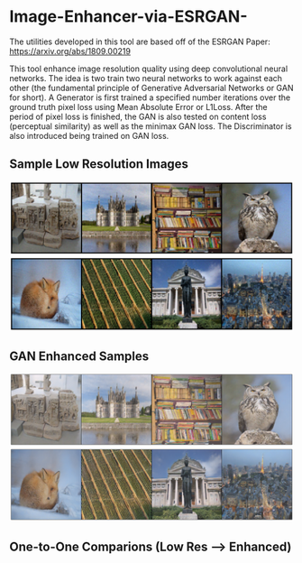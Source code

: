 # Image-Enhancer-via-ESRGAN-
The utilities developed in this tool are based off of the ESRGAN Paper: https://arxiv.org/abs/1809.00219

This tool enhance image resolution quality using deep convolutional neural networks. The idea is two train two neural networks to work against each other (the fundamental principle of Generative Adversarial Networks or GAN for short). A Generator is first trained a specified number iterations over the ground truth pixel loss using Mean Absolute Error or L1Loss. After the period of pixel loss is finished, the GAN is also tested on content loss (perceptual similarity) as well as the minimax GAN loss. The Discriminator is also introduced being trained on GAN loss. 

## Sample Low Resolution Images

![](data/uploads/low_res_samples.png)
![](data/uploads/low_res_samples2.png)

## GAN Enhanced Samples

![](data/uploads/gan_improved_samples_brightened.png)
![](data/uploads/gan_improved_sample2_brightened.png)

## One-to-One Comparions (Low Res --> Enhanced)
